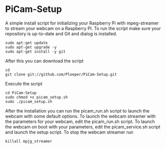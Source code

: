 PiCam-Setup
===========

A simple install script for initializing your Raspberry Pi with mpeg-streamer to stream your webcam on a Raspberry PI.
To run the script make sure your repository is up-to-date and Git and dialog is installed. 

```
sudo apt-get update
sudo apt-get upgrade -y
sudo apt-get install -y git
```

After this you can download the script

```
cd
git clone git://github.com/Ploeper/PiCam-Setup.git
```

Execute the script

```
cd PiCam-Setup
sudo chmod +x picam_setup.sh
sudo ./picam_setup.sh
```

After the installation you can run the picam_run.sh script to launch the webcam with some default options.
To launch the webcam streamer with the parameters for your webcam, edit the picam_run.sh script. To launch the webcam on boot with
your parameters, edit the picam_service.sh script and launch the setup script. To stop the webcam streamer run

```
killall mpjg_streamer
```


